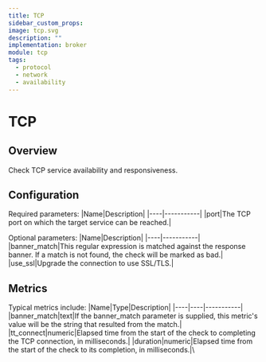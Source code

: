 ```yaml
---
title: TCP
sidebar_custom_props:
image: tcp.svg
description: ""
implementation: broker
module: tcp
tags:
  - protocol
  - network
  - availability
---
```


# TCP

## Overview

Check TCP service availability and responsiveness.

## Configuration

Required parameters:
|Name|Description|
|----|-----------|
|port|The TCP port on which the target service can be reached.|

Optional parameters:
|Name|Description|
|----|-----------|
|banner_match|This regular expression is matched against the response banner. If a match is not found, the check will be marked as bad.|
|use_ssl|Upgrade the connection to use SSL/TLS.|

## Metrics

Typical metrics include:
|Name|Type|Description|
|----|----|-----------|
|banner_match|text|If the banner_match parameter is supplied, this metric's value will be the string that resulted from the match.|
|tt_connect|numeric|Elapsed time from the start of the check to completing the TCP connection, in milliseconds.|
|duration|numeric|Elapsed time from the start of the check to its completion, in milliseconds.|\
